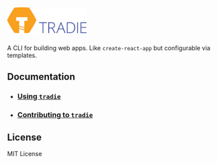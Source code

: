 # <a href="https://github.com/jameslnewell/tradie"><img alt="tradie" src="./logo.png" height="60px" /></a>

A CLI for building web apps. Like `create-react-app` but configurable via templates.

## Documentation

- ### [Using `tradie`](packages/tradie)
- ### [Contributing to `tradie`](contributing.md)

## License

MIT License